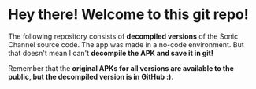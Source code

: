 # Hey there! Welcome to this git repo!

The following repository consists of **decompiled versions** of the Sonic Channel source code.
The app was made in a no-code environment. But that doesn't mean I can't **decompile the APK and save it in git!**

Remember that the **original APKs for all versions are available to the public, but the decompiled version is in GitHub :)**.




